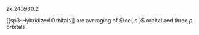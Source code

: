 zk.240930.2

[[sp3-Hybridized Orbitals]] are averaging of $\ce{ s }$ orbital and three $p$ orbitals.